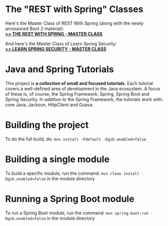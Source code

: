 
The "REST with Spring" Classes
==============================

Here's the Master Class of REST With Spring (along with the newly announced Boot 2 material): <br/>
**[>> THE REST WITH SPRING - MASTER CLASS](http://www.baeldung.com/rest-with-spring-course?utm_source=github&utm_medium=social&utm_content=tutorials&utm_campaign=rws#master-class)**

And here's the Master Class of Learn Spring Security: <br/>
**[>> LEARN SPRING SECURITY - MASTER CLASS](http://www.baeldung.com/learn-spring-security-course?utm_source=github&utm_medium=social&utm_content=tutorials&utm_campaign=lss#master-class)**


Java and Spring Tutorials
================

This project is **a collection of small and focused tutorials**. Each tutorial covers a well-defined area of development in the Java ecosystem. A focus of these is, of course, the Spring Framework: Spring, Spring Boot and Spring Security. In addition to the Spring Framework, the tutorials work with: core Java, Jackson, HttpClient and Guava. 


Building the project
====================

To do the full build, do: `mvn install -Pdefault -Dgib.enabled=false`


Building a single module
====================

To build a specific module, run the command: `mvn clean install -Dgib.enabled=false` in the module directory


Running a Spring Boot module
====================

To run a Spring Boot module, run the command: `mvn spring-boot:run -Dgib.enabled=false` in the module directory
